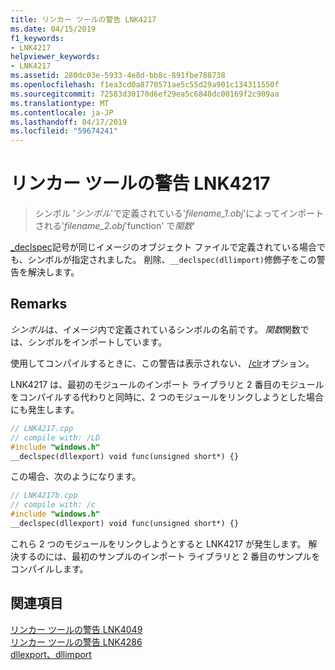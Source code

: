 ```yaml
---
title: リンカー ツールの警告 LNK4217
ms.date: 04/15/2019
f1_keywords:
- LNK4217
helpviewer_keywords:
- LNK4217
ms.assetid: 280dc03e-5933-4e8d-bb8c-891fbe788738
ms.openlocfilehash: f1ea3cd0a8770571ae5c55d29a901c134311550f
ms.sourcegitcommit: 72583d30170d6ef29ea5c6848dc00169f2c909aa
ms.translationtype: MT
ms.contentlocale: ja-JP
ms.lasthandoff: 04/17/2019
ms.locfileid: "59674241"
---
```

# <a name="linker-tools-warning-lnk4217"></a>リンカー ツールの警告 LNK4217

> シンボル '*シンボル*'で定義されている'*filename_1.obj*'によってインポートされる'*filename_2.obj*'function' で*関数*'

[_declspec](../../cpp/dllexport-dllimport.md)記号が同じイメージのオブジェクト ファイルで定義されている場合でも、シンボルが指定されました。 削除、`__declspec(dllimport)`修飾子をこの警告を解決します。

## <a name="remarks"></a>Remarks

*シンボル*は、イメージ内で定義されているシンボルの名前です。 *関数*関数では、シンボルをインポートしています。

使用してコンパイルするときに、この警告は表示されない、 [/clr](../../build/reference/clr-common-language-runtime-compilation.md)オプション。

LNK4217 は、最初のモジュールのインポート ライブラリと 2 番目のモジュールをコンパイルする代わりと同時に、2 つのモジュールをリンクしようとした場合にも発生します。

```cpp
// LNK4217.cpp
// compile with: /LD
#include "windows.h"
__declspec(dllexport) void func(unsigned short*) {}
```

この場合、次のようになります。

```cpp
// LNK4217b.cpp
// compile with: /c
#include "windows.h"
__declspec(dllexport) void func(unsigned short*) {}
```

これら 2 つのモジュールをリンクしようとすると LNK4217 が発生します。 解決するのには、最初のサンプルのインポート ライブラリと 2 番目のサンプルをコンパイルします。

## <a name="see-also"></a>関連項目

[リンカー ツールの警告 LNK4049](linker-tools-warning-lnk4049.md) \
[リンカー ツールの警告 LNK4286](linker-tools-warning-lnk4286.md) \
[dllexport、dllimport](../../cpp/dllexport-dllimport.md)